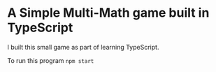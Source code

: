 # A Simple Multi-Math game built in TypeScript

I built this small game as part of learning TypeScript.

To run this program `npm start`
